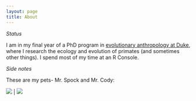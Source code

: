 ```yaml
---
layout: page
title: About
---
```


*Status*

I am in my final year of a PhD program in <a target="_blank" href="https://evolutionaryanthropology.duke.edu/graduate">evolutionary anthropology at Duke</a>, where I research the ecology and evolution of primates (and sometimes other things). I spend most of my time at an R Console. 

*Side notes*

These are my pets- Mr. Spock and Mr. Cody:

![](http://i.imgur.com/Sz7P5wb.jpg) | ![](http://i.imgur.com/74U2w0i.jpg)
